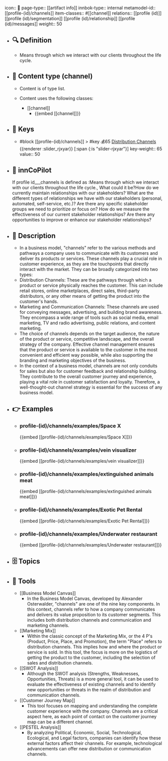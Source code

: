 icon:: 🧿
page-type:: [[artifact info]]
innbok-type:: internal
metamodel-id:: [[profile-(id)/channels]]
item-classes:: #[[channel]]
relations:: [[profile (id)]] [[profile (id)/segmentation]] [[profile (id)/relationship]] [[profile (id)/messages]]
weight:: 50

- ## 🔍 Definition
  - Means through which we interact with our clients throughout the life cycle.
- ## 📰 Content type (channel)
  - Content is of type list.
  
  - Content uses the following classes:
    - [[channel]]
      - {{embed [[channel]]}}
  
- ## 🔑 Keys
  - #block [[profile-(id)/channels]] > #key 💰65 [Distribution Channels](https://go.plastilinn.com/#/page/profile-%28id%29%2Fchannels%2FDistribution%20Channels) {{renderer :slider_rjxyar}} [:span {:is "slider-rjxyar"}] 
    key-weight:: 65
    value:: 50
- ## 🤖 innCoPilot
  If profile id___channels is defined as :Means through which we interact with our clients throughout the life cycle., What could it be?How do we currently maintain relationships with our stakeholders?
  What are the different types of relationships we have with our stakeholders (personal, automated, self-service, etc.)?
  Are there any specific stakeholder groups we need to prioritize or focus on?
  How do we measure the effectiveness of our current stakeholder relationships?
  Are there any opportunities to improve or enhance our stakeholder relationships?
- ## 📖 Description
  - In a business model, "channels" refer to the various methods and pathways a company uses to communicate with its customers and deliver its products or services. These channels play a crucial role in customer experience, as they are the touchpoints that directly interact with the market. They can be broadly categorized into two types:
  - Distribution Channels: These are the pathways through which a product or service physically reaches the customer. This can include retail stores, online marketplaces, direct sales, third-party distributors, or any other means of getting the product into the customer's hands.
  - Marketing and Communication Channels: These channels are used for conveying messages, advertising, and building brand awareness. They encompass a wide range of tools such as social media, email marketing, TV and radio advertising, public relations, and content marketing.
  - The choice of channels depends on the target audience, the nature of the product or service, competitive landscape, and the overall strategy of the company. Effective channel management ensures that the product or service is available to the customer in the most convenient and efficient way possible, while also supporting the branding and marketing objectives of the business.
  - In the context of a business model, channels are not only conduits for sales but also for customer feedback and relationship building. They contribute to the overall customer journey and experience, playing a vital role in customer satisfaction and loyalty. Therefore, a well-thought-out channel strategy is essential for the success of any business model.
- ## 👉 Examples
  - ### profile-(id)/channels/examples/Space X
    {{embed [[profile-(id)/channels/examples/Space X]]}}
  - ### profile-(id)/channels/examples/vein visualizer
    {{embed [[profile-(id)/channels/examples/vein visualizer]]}}
  - ### profile-(id)/channels/examples/extinguished animals meat
    {{embed [[profile-(id)/channels/examples/extinguished animals meat]]}}
  - ### profile-(id)/channels/examples/Exotic Pet Rental
    {{embed [[profile-(id)/channels/examples/Exotic Pet Rental]]}}
  - ### profile-(id)/channels/examples/Underwater restaurant
    {{embed [[profile-(id)/channels/examples/Underwater restaurant]]}}
  
- ## 🗄️ Topics
  
- ## 🧰 Tools
  - [[Business Model Canvas]]
    - In the Business Model Canvas, developed by Alexander Osterwalder, "channels" are one of the nine key components. In this context, channels refer to how a company communicates and delivers its value proposition to its customer segments. This includes both distribution channels and communication and marketing channels.
  - [[Marketing Mix]]
    - Within the classic concept of the Marketing Mix, or the 4 P's (Product, Price, Place, and Promotion), the term "Place" refers to distribution channels. This implies how and where the product or service is sold. In this tool, the focus is more on the logistics of getting the product to the customer, including the selection of sales and distribution channels.
  - [[SWOT Analysis]]
    - Although the SWOT analysis (Strengths, Weaknesses, Opportunities, Threats) is a more general tool, it can be used to evaluate the effectiveness of existing channels and to identify new opportunities or threats in the realm of distribution and communication channels.
  - [[Customer Journey Map]]
    - This tool focuses on mapping and understanding the complete customer experience with the company. Channels are a critical aspect here, as each point of contact on the customer journey map can be a different channel.
  - [[PESTEL Analysis]]
    - By analyzing Political, Economic, Social, Technological, Ecological, and Legal factors, companies can identify how these external factors affect their channels. For example, technological advancements can offer new distribution or communication channels.
